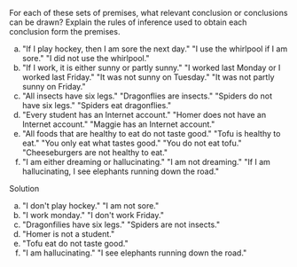 For each of these sets of premises, what relevant conclusion or conclusions can be drawn? Explain the rules of inference used to obtain each conclusion form the premises.

1. "If I play hockey, then I am sore the next day." "I use the whirlpool if I am sore." "I did not use the whirlpool."
2. "If I work, it is either sunny or partly sunny." "I worked last Monday or I worked last Friday." "It was not sunny on Tuesday." "It was not partly sunny on Friday."
3. "All insects have six legs." "Dragonflies are insects." "Spiders do not have six legs." "Spiders eat dragonflies."
4. "Every student has an Internet account." "Homer does not have an Internet account." "Maggie has an Internet account."
5. "All foods that are healthy to eat do not taste good." "Tofu is healthy to eat." "You only eat what tastes good." "You do not eat tofu." "Cheeseburgers are not healthy to eat."
6. "I am either dreaming or hallucinating." "I am not dreaming." "If I am hallucinating, I see elephants running down the road."

Solution

1. "I don't play hockey." "I am not sore."
2. "I work monday." "I don't work Friday."
3. "Dragonfilies have six legs." "Spiders are not insects."
4. "Homer is not a student."
5. "Tofu eat do not taste good." 
6. "I am hallucinating." "I see elephants running down the road."

<style type="text/css">
    ol { list-style-type: lower-alpha; }
</style>